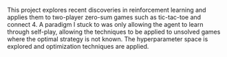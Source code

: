 This project explores recent discoveries in reinforcement learning and applies them to two-player zero-sum games such as tic-tac-toe and connect 4. A paradigm I stuck to was only allowing the agent to learn through self-play, allowing the techniques to be applied to unsolved games where the optimal strategy is not known. The hyperparameter space is explored and optimization techniques are applied.
